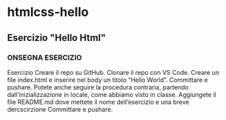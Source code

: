 # htmlcss-hello

<h2>Esercizio "Hello Html"</h2>

<h3>ONSEGNA ESERCIZIO</h3>
  <P>
      Esercizio
      Creare il repo su GitHub.
      Clonare il repo con VS Code.
      Creare un file index.html e inserire nel body un titolo “Hello World”.
      Committare e pushare.
      Potete anche seguire la procedura contraria, partendo dall’inizializzazione in locale, come abbiamo visto in classe.
      Aggiungete il file README.md dove mettete il nome dell’esercizio e una breve dercscirzione
      Committare e pushare.
  </P>